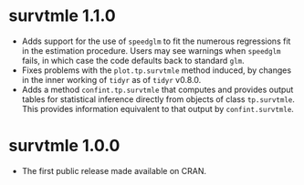 # survtmle 1.1.0
* Adds support for the use of `speedglm` to fit the numerous regressions fit in
    the estimation procedure. Users may see warnings when `speedglm` fails, in
    which case the code defaults back to standard `glm`.
* Fixes problems with the `plot.tp.survtmle` method induced, by changes in the
    inner working of `tidyr` as of `tidyr` v0.8.0.
* Adds a method `confint.tp.survtmle` that computes and provides output tables
    for statistical inference directly from objects of class `tp.survtmle`. This
    provides information equivalent to that output by `confint.survtmle`.

# survtmle 1.0.0
* The first public release made available on CRAN.
